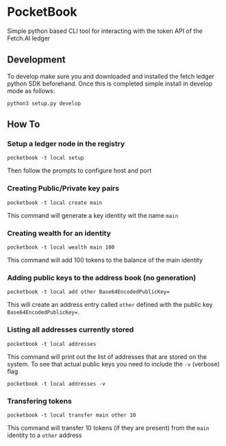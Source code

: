 # PocketBook

Simple python based CLI tool for interacting with the token API of the Fetch.AI ledger

## Development

To develop make sure you and downloaded and installed the fetch ledger python SDK beforehand. Once
this is completed simple install in develop mode as follows:

    python3 setup.py develop

## How To

### Setup a ledger node in the registry

    pocketbook -t local setup

Then follow the prompts to configure host and port


### Creating Public/Private key pairs

    pocketbook -t local create main

This command will generate a key identity wit the name `main`


### Creating wealth for an identity

    pocketbook -t local wealth main 100

This command will add 100 tokens to the balance of the main identity


### Adding public keys to the address book (no generation)

    pocketbook -t local add other Base64EncodedPublicKey=

This will create an address entry called `other` defined with the public key `Base64EncodedPublicKey=`.


### Listing all addresses currently stored

    pocketbook -t local addresses

This command will print out the list of addresses that are stored on the system. To see that actual
public keys you need to include the `-v` (verbose) flag

    pocketbook -t local addresses -v


### Transfering tokens

    pocketbook -t local transfer main other 10

This command will transfer 10 tokens (if they are present) from the `main` identity to a `other`
address

